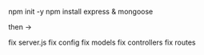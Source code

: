 npm init -y
npm install express & mongoose

then ->

fix server.js
fix config
fix models
fix controllers
fix routes
